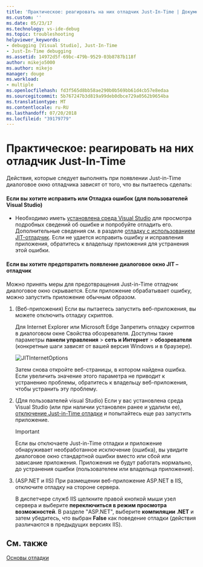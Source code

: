 ```yaml
---
title: 'Практическое: реагировать на них отладчик Just-In-Time | Документация Майкрософт'
ms.custom: ''
ms.date: 05/23/17
ms.technology: vs-ide-debug
ms.topic: troubleshooting
helpviewer_keywords:
- debugging [Visual Studio], Just-In-Time
- Just-In-Time debugging
ms.assetid: 14972d5f-69bc-479b-9529-03b8787b118f
author: mikejo5000
ms.author: mikejo
manager: douge
ms.workload:
- multiple
ms.openlocfilehash: fd3f565d8bb58ae290b0b569bb61d4cb57e8edaa
ms.sourcegitcommit: 5b767247b3d819a99deb0dbce729a0562b9654ba
ms.translationtype: MT
ms.contentlocale: ru-RU
ms.lasthandoff: 07/20/2018
ms.locfileid: "39179779"
---
```

# <a name="how-to-respond-to-the-just-in-time-debugger"></a>Практическое: реагировать на них отладчик Just-In-Time

Действия, которые следует выполнять при появлении Just-in-Time диалоговое окно отладчика зависят от того, что вы пытаетесь сделать:

#### <a name="if-you-want-to-fix-or-debug-the-error-visual-studio-users"></a>Если вы хотите исправить или Отладка ошибок (для пользователей Visual Studio)

- Необходимо иметь [установлена среда Visual Studio](http://visualstudio.microsoft.com) для просмотра подробных сведений об ошибке и попробуйте отладить его. Дополнительные сведения см. в разделе [отладку с использованием JIT-отладчик](../debugger/debug-using-the-just-in-time-debugger.md). Если не удается исправить ошибку и исправления приложения, обратитесь к владельцу приложения для устранения этой ошибки.

#### <a name="if-you-want-to-prevent-the-just-in-time-debugger-dialog-box-from-appearing"></a>Если вы хотите предотвратить появление диалоговое окно JIT – отладчик

Можно принять меры для предотвращения Just-in-Time отладчик диалоговое окно скрывается. Если приложение обрабатывает ошибку, можно запустить приложение обычным образом.

1. (Веб-приложения) Если вы пытаетесь запустить веб-приложения, вы можете отключить отладку скриптов.

    Для Internet Explorer или Microsoft Edge Запретить отладку скриптов в диалоговом окне Свойства обозревателя. Доступны такие параметры **панели управления** > **сеть и Интернет** > **обозревателя** (конкретные шаги зависят от вашей версия Windows и в браузере).

    ![JITInternetOptions](../debugger/media/jitinternetoptions.png "JITInternetOptions")

    Затем снова откройте веб-страницы, в котором найдена ошибка. Если увеличить значение этого параметра не приводит к устранению проблемы, обратитесь к владельцу веб-приложения, чтобы устранить эту проблему.

3. (Для пользователей visual Studio) Если у вас установлена среда Visual Studio (или при наличии установлен ранее и удалили ее), [отключение Just-in-Time отладки](../debugger/debug-using-the-just-in-time-debugger.md) и попытайтесь еще раз запустить приложение.

    > [!IMPORTANT]
    > Если вы отключаете Just-in-Time отладки и приложение обнаруживает необработанное исключение (ошибка), вы увидите диалоговое окно стандартной ошибки вместо или сбой или зависание приложения. Приложения не будут работать нормально, до устранения ошибки (пользователем или владельца приложения).

2. (ASP.NET и IIS) При размещении веб-приложение ASP.NET в IIS, отключите отладку на стороне сервера.

    В диспетчере служб IIS щелкните правой кнопкой мыши узел сервера и выберите **переключиться в режим просмотра возможностей**. В разделе "ASP.NET", выберите **компиляции .NET** и затем убедитесь, что выбран **False** как поведение отладки (действия различаются в предыдущих версиях IIS).

## <a name="see-also"></a>См. также
 [Основы отладки](../debugger/getting-started-with-the-debugger.md)
